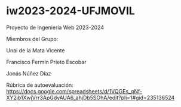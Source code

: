 # iw2023-2024-UFJMOVIL
Proyecto de Ingeniería Web 2023-2024

Miembros del Grupo:

Unai de la Mata Vicente

Francisco Fermín Prieto Escobar

Jonás Núñez Díaz

Rúbrica de autoevaluación: https://docs.google.com/spreadsheets/d/1VQGEs_qNf-XY2jb1XwjVrr3ApGdyAUA6_ahjDb5SOhA/edit?pli=1#gid=235136524
